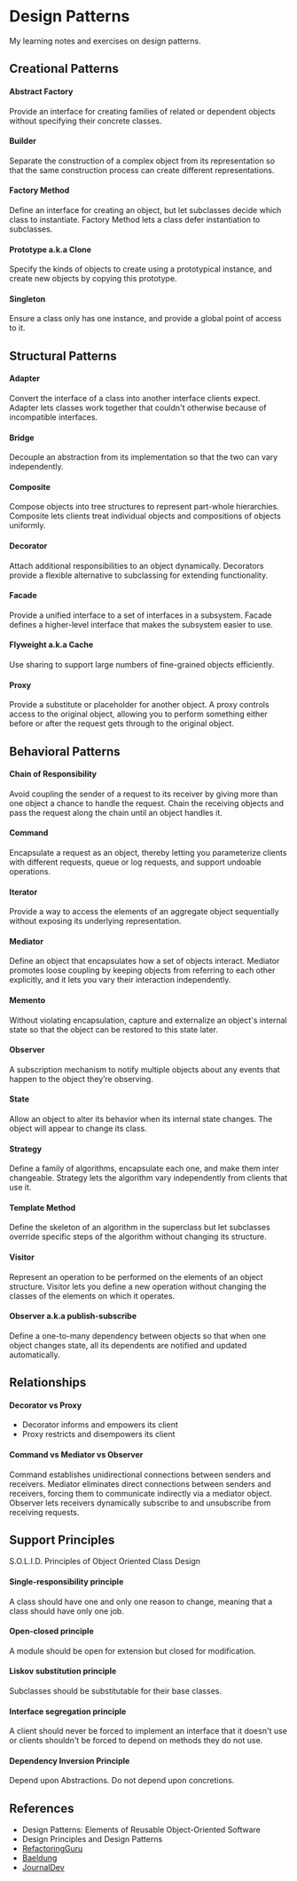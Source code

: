 # Design Patterns
My learning notes and exercises on design patterns.

## Creational Patterns
#### Abstract Factory
Provide an interface for creating families of related or dependent objects without specifying their concrete classes.

#### Builder
Separate the construction of a complex object from its representation so that the same construction process can create different representations.

#### Factory Method
Define an interface for creating an object, but let subclasses decide which class to instantiate. Factory Method lets a class defer instantiation to subclasses.

#### Prototype a.k.a Clone
Specify the kinds of objects to create using a prototypical instance, and create new objects by copying this prototype.

#### Singleton
Ensure a class only has one instance, and provide a global point of access to it.


## Structural Patterns
#### Adapter
Convert the interface of a class into another interface clients expect. Adapter lets classes work together that couldn't otherwise because of incompatible interfaces.

#### Bridge
Decouple an abstraction from its implementation so that the two can vary independently.

#### Composite
Compose objects into tree structures to represent part-whole hierarchies. Composite lets clients treat individual objects and compositions of objects uniformly.

#### Decorator
Attach additional responsibilities to an object dynamically. Decorators provide a flexible alternative to subclassing for extending functionality.

#### Facade
Provide a unified interface to a set of interfaces in a subsystem. Facade defines a higher-level interface that makes the subsystem easier to use.

#### Flyweight a.k.a Cache
Use sharing to support large numbers of fine-grained objects efficiently.

#### Proxy
Provide a substitute or placeholder for another object. A proxy controls access to the original object, allowing you to perform something either before or after the request gets through to the original object.


## Behavioral Patterns
#### Chain of Responsibility
Avoid coupling the sender of a request to its receiver by giving more than one object a chance to handle the request. Chain the receiving objects and pass the request along the chain until an object handles it.

#### Command
Encapsulate a request as an object, thereby letting you parameterize clients with different requests, queue or log requests, and support undoable operations.

#### Iterator
Provide a way to access the elements of an aggregate object sequentially without exposing its underlying representation.

#### Mediator
Define an object that encapsulates how a set of objects interact. Mediator promotes loose coupling by keeping objects from referring to each other explicitly, and
it lets you vary their interaction independently.

#### Memento
Without violating encapsulation, capture and externalize an object's internal state so that the object can be restored to this state later.

#### Observer
A subscription mechanism to notify multiple objects about any events that happen to the object they’re observing.

#### State
Allow an object to alter its behavior when its internal state changes. The object will appear to change its class.

#### Strategy
Define a family of algorithms, encapsulate each one, and make them inter changeable. Strategy lets the algorithm vary independently from clients that use it.

#### Template Method
Define the skeleton of an algorithm in the superclass but let subclasses override specific steps of the algorithm without changing its structure.

#### Visitor
Represent an operation to be performed on the elements of an object structure. Visitor lets you define a new operation without changing the classes of the elements on which it operates.

#### Observer a.k.a publish-subscribe
Define a one-to-many dependency between objects so that when one object changes state, all its dependents are notified and updated automatically.

## Relationships
#### Decorator vs Proxy
* Decorator informs and empowers its client
* Proxy restricts and disempowers its client

#### Command vs Mediator vs Observer
Command establishes unidirectional connections between senders and receivers.
Mediator eliminates direct connections between senders and receivers, forcing them to communicate indirectly via a mediator object.
Observer lets receivers dynamically subscribe to and unsubscribe from receiving requests.

## Support Principles
S.O.L.I.D. Principles of Object Oriented Class Design

#### Single-responsibility principle
A class should have one and only one reason to change, meaning that a class should have only one job.
#### Open-closed principle
A module should be open for extension but closed for modification.

#### Liskov substitution principle
Subclasses should be substitutable for their base classes.

#### Interface segregation principle
A client should never be forced to implement an interface that it doesn't use or clients shouldn't be forced to depend on methods they do not use.

#### Dependency Inversion Principle
Depend upon Abstractions. Do not depend upon concretions.


## References
* Design Patterns: Elements of Reusable Object-Oriented Software
* Design Principles and Design Patterns
* [RefactoringGuru](https://refactoring.guru/design-patterns)
* [Baeldung](https://www.baeldung.com/tag/pattern)
* [JournalDev](https://www.journaldev.com/java/design-patterns)